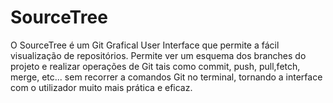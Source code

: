 
# SourceTree

O SourceTree é um Git Grafical User Interface que permite a fácil visualização de repositórios. Permite ver um esquema dos branches do projeto e realizar operações de Git tais como commit, push, pull,fetch, merge, etc... sem recorrer a comandos Git no terminal, tornando a interface com o utilizador muito mais prática e eficaz.

